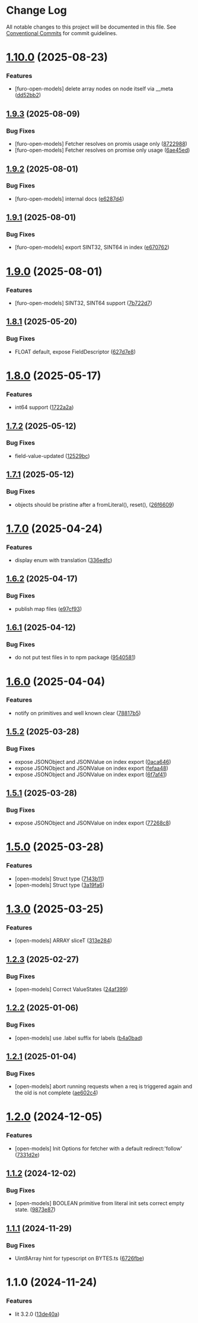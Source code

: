 # Change Log

All notable changes to this project will be documented in this file.
See [Conventional Commits](https://conventionalcommits.org) for commit guidelines.

# [1.10.0](https://github.com/eclipse/eclipsefuro-web/compare/@furo/open-models@1.9.3...@furo/open-models@1.10.0) (2025-08-23)

### Features

- [furo-open-models] delete array nodes on node itself via \_\_meta ([dd52bb2](https://github.com/eclipse/eclipsefuro-web/commit/dd52bb2d7fb243cd2ceec460a543039de50e3ca7))

## [1.9.3](https://github.com/eclipse/eclipsefuro-web/compare/@furo/open-models@1.9.2...@furo/open-models@1.9.3) (2025-08-09)

### Bug Fixes

- [furo-open-models] Fetcher resolves on promis usage only ([8722988](https://github.com/eclipse/eclipsefuro-web/commit/872298801c4189b4daf8925b6be27d041f1a9786))
- [furo-open-models] Fetcher resolves on promise only usage ([6ae45ed](https://github.com/eclipse/eclipsefuro-web/commit/6ae45edb1e79bf403d944dafd2166e65a7cc2af7))

## [1.9.2](https://github.com/eclipse/eclipsefuro-web/compare/@furo/open-models@1.9.1...@furo/open-models@1.9.2) (2025-08-01)

### Bug Fixes

- [furo-open-models] internal docs ([e6287d4](https://github.com/eclipse/eclipsefuro-web/commit/e6287d473faed698340703465bbcffc65193b32d))

## [1.9.1](https://github.com/eclipse/eclipsefuro-web/compare/@furo/open-models@1.9.0...@furo/open-models@1.9.1) (2025-08-01)

### Bug Fixes

- [furo-open-models] export SINT32, SINT64 in index ([e670762](https://github.com/eclipse/eclipsefuro-web/commit/e670762cd34d1729d1905c951333beeb753a12c4))

# [1.9.0](https://github.com/eclipse/eclipsefuro-web/compare/@furo/open-models@1.8.1...@furo/open-models@1.9.0) (2025-08-01)

### Features

- [furo-open-models] SINT32, SINT64 support ([7b722d7](https://github.com/eclipse/eclipsefuro-web/commit/7b722d73161f70381f4f11022f7ec3a36512e102))

## [1.8.1](https://github.com/eclipse/eclipsefuro-web/compare/@furo/open-models@1.8.0...@furo/open-models@1.8.1) (2025-05-20)

### Bug Fixes

- FLOAT default, expose FieldDescriptor ([627d7e8](https://github.com/eclipse/eclipsefuro-web/commit/627d7e86e57e658603578ac2b9e89aa9f4d97887))

# [1.8.0](https://github.com/eclipse/eclipsefuro-web/compare/@furo/open-models@1.7.2...@furo/open-models@1.8.0) (2025-05-17)

### Features

- int64 support ([1722a2a](https://github.com/eclipse/eclipsefuro-web/commit/1722a2a624a34e9e7d4b13b2e9573ae75bc9662b))

## [1.7.2](https://github.com/eclipse/eclipsefuro-web/compare/@furo/open-models@1.7.1...@furo/open-models@1.7.2) (2025-05-12)

### Bug Fixes

- field-value-updated ([12529bc](https://github.com/eclipse/eclipsefuro-web/commit/12529bc5828ff658d5abe6fc5da80bc076d03f4f))

## [1.7.1](https://github.com/eclipse/eclipsefuro-web/compare/@furo/open-models@1.7.0...@furo/open-models@1.7.1) (2025-05-12)

### Bug Fixes

- objects should be pristine after a fromLiteral(), reset(), ([26f6609](https://github.com/eclipse/eclipsefuro-web/commit/26f660979d54b11596b03b0dd31d609d2176d046))

# [1.7.0](https://github.com/eclipse/eclipsefuro-web/compare/@furo/open-models@1.6.2...@furo/open-models@1.7.0) (2025-04-24)

### Features

- display enum with translation ([336edfc](https://github.com/eclipse/eclipsefuro-web/commit/336edfc310b1fdb99a84d163ed3ef2c38a7bfac5))

## [1.6.2](https://github.com/eclipse/eclipsefuro-web/compare/@furo/open-models@1.6.1...@furo/open-models@1.6.2) (2025-04-17)

### Bug Fixes

- publish map files ([e97cf93](https://github.com/eclipse/eclipsefuro-web/commit/e97cf9365ba2c76f582b4cd71207b46785c631a0))

## [1.6.1](https://github.com/eclipse/eclipsefuro-web/compare/@furo/open-models@1.6.0...@furo/open-models@1.6.1) (2025-04-12)

### Bug Fixes

- do not put test files in to npm package ([9540581](https://github.com/eclipse/eclipsefuro-web/commit/9540581033e22707a04cda1d2edf25be540c8f5d))

# [1.6.0](https://github.com/eclipse/eclipsefuro-web/compare/@furo/open-models@1.5.2...@furo/open-models@1.6.0) (2025-04-04)

### Features

- notify on primitives and well known clear ([78817b5](https://github.com/eclipse/eclipsefuro-web/commit/78817b5576130e4d9ef20c3cc1c548e8ff42091e))

## [1.5.2](https://github.com/eclipse/eclipsefuro-web/compare/@furo/open-models@1.5.1...@furo/open-models@1.5.2) (2025-03-28)

### Bug Fixes

- expose JSONObject and JSONValue on index export ([0aca646](https://github.com/eclipse/eclipsefuro-web/commit/0aca646fe64782e6c18fe4ec5b606bbd16070261))
- expose JSONObject and JSONValue on index export ([fefaa48](https://github.com/eclipse/eclipsefuro-web/commit/fefaa486aa3140ac12d6dbad8a9c3c734bdea878))
- expose JSONObject and JSONValue on index export ([6f7af41](https://github.com/eclipse/eclipsefuro-web/commit/6f7af418208a9d565a4cb1a49054a48fefae5683))

## [1.5.1](https://github.com/eclipse/eclipsefuro-web/compare/@furo/open-models@1.5.0...@furo/open-models@1.5.1) (2025-03-28)

### Bug Fixes

- expose JSONObject and JSONValue on index export ([77268c8](https://github.com/eclipse/eclipsefuro-web/commit/77268c8436056403938476128aad83a7949b0e13))

# [1.5.0](https://github.com/eclipse/eclipsefuro-web/compare/@furo/open-models@1.3.0...@furo/open-models@1.5.0) (2025-03-28)

### Features

- [open-models] Struct type ([7143b11](https://github.com/eclipse/eclipsefuro-web/commit/7143b115fc93b349ef8d599e889e8929654c9467))
- [open-models] Struct type ([3a19fa6](https://github.com/eclipse/eclipsefuro-web/commit/3a19fa6902dde2390e5743ee493810124487696a))

# [1.3.0](https://github.com/eclipse/eclipsefuro-web/compare/@furo/open-models@1.2.3...@furo/open-models@1.3.0) (2025-03-25)

### Features

- [open-models] ARRAY sliceT ([313e284](https://github.com/eclipse/eclipsefuro-web/commit/313e284c2351f0e3c0afa5b643aa6183844d654b))

## [1.2.3](https://github.com/eclipse/eclipsefuro-web/compare/@furo/open-models@1.2.2...@furo/open-models@1.2.3) (2025-02-27)

### Bug Fixes

- [open-models] Correct ValueStates ([24af399](https://github.com/eclipse/eclipsefuro-web/commit/24af399150ff4baddcfff1942af76d8ae8aeedfd))

## [1.2.2](https://github.com/eclipse/eclipsefuro-web/compare/@furo/open-models@1.2.1...@furo/open-models@1.2.2) (2025-01-06)

### Bug Fixes

- [open-models] use .label suffix for labels ([b4a0bad](https://github.com/eclipse/eclipsefuro-web/commit/b4a0badd3ee0736f90aee80e361f41b420825b13))

## [1.2.1](https://github.com/eclipse/eclipsefuro-web/compare/@furo/open-models@1.2.0...@furo/open-models@1.2.1) (2025-01-04)

### Bug Fixes

- [open-models] abort running requests when a req is triggered again and the old is not complete ([ae602c4](https://github.com/eclipse/eclipsefuro-web/commit/ae602c492aafaa0cebc8ec9b6b0352477687145c))

# [1.2.0](https://github.com/eclipse/eclipsefuro-web/compare/@furo/open-models@1.1.2...@furo/open-models@1.2.0) (2024-12-05)

### Features

- [open-models] Init Options for fetcher with a default redirect:'follow' ([7331d2e](https://github.com/eclipse/eclipsefuro-web/commit/7331d2e13b24ec37c7c93c2f57fedc1be85ad5fb))

## [1.1.2](https://github.com/eclipse/eclipsefuro-web/compare/@furo/open-models@1.1.1...@furo/open-models@1.1.2) (2024-12-02)

### Bug Fixes

- [open-models] BOOLEAN primitive from literal init sets correct empty state. ([9873e87](https://github.com/eclipse/eclipsefuro-web/commit/9873e877c4ac9dd64fe82cc98e8c0c1c7a0ab8b6))

## [1.1.1](https://github.com/eclipse/eclipsefuro-web/compare/@furo/open-models@1.1.0...@furo/open-models@1.1.1) (2024-11-29)

### Bug Fixes

- Uint8Array hint for typescript on BYTES.ts ([6726fbe](https://github.com/eclipse/eclipsefuro-web/commit/6726fbe7e007b04cf9d0cd9a637731a8e0f2c754))

# 1.1.0 (2024-11-24)

### Features

- lit 3.2.0 ([13de40a](https://github.com/eclipse/eclipsefuro-web/commit/13de40aa4893d731c28fff8d570f176faea9eb13))
